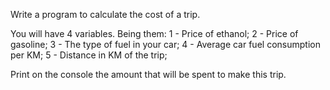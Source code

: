 Write a program to calculate the cost of a trip.

You will have 4 variables. Being them:
 1 - Price of ethanol;
 2 - Price of gasoline;
 3 - The type of fuel in your car;
 4 - Average car fuel consumption per KM;
 5 - Distance in KM of the trip;

Print on the console the amount that will be spent to make this trip.